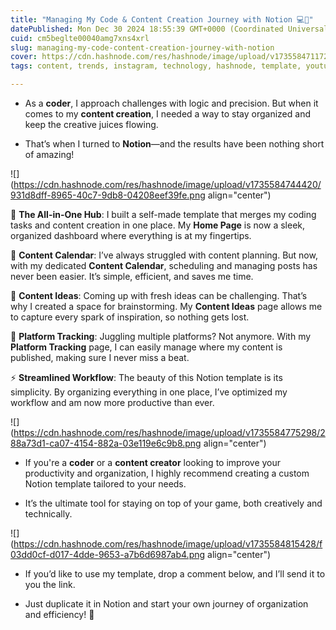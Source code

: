 ```yaml
---
title: "Managing My Code & Content Creation Journey with Notion 💻📸"
datePublished: Mon Dec 30 2024 18:55:39 GMT+0000 (Coordinated Universal Time)
cuid: cm5beglte00040amg7xns4xrl
slug: managing-my-code-content-creation-journey-with-notion
cover: https://cdn.hashnode.com/res/hashnode/image/upload/v1735584711721/53b10dd8-c035-41b5-8e9c-0c2e9809ac9c.png
tags: content, trends, instagram, technology, hashnode, template, youtube, linkedin, trending, content-strategy, coder, notion, hashnodebootcamp, content-creation, notion-templates

---
```


* As a **coder**, I approach challenges with logic and precision. But when it comes to my **content creation**, I needed a way to stay organized and keep the creative juices flowing.
    

* That’s when I turned to **Notion**—and the results have been nothing short of amazing!
    

![](https://cdn.hashnode.com/res/hashnode/image/upload/v1735584744420/931d8dff-8965-40c7-9db8-04208eef39fe.png align="center")

🔗 **The All-in-One Hub**: I built a self-made template that merges my coding tasks and content creation in one place. My **Home Page** is now a sleek, organized dashboard where everything is at my fingertips.

📅 **Content Calendar**: I’ve always struggled with content planning. But now, with my dedicated **Content Calendar**, scheduling and managing posts has never been easier. It’s simple, efficient, and saves me time.

🧠 **Content Ideas**: Coming up with fresh ideas can be challenging. That’s why I created a space for brainstorming. My **Content Ideas** page allows me to capture every spark of inspiration, so nothing gets lost.

📱 **Platform Tracking**: Juggling multiple platforms? Not anymore. With my **Platform Tracking** page, I can easily manage where my content is published, making sure I never miss a beat.

⚡ **Streamlined Workflow**: The beauty of this Notion template is its simplicity. By organizing everything in one place, I’ve optimized my workflow and am now more productive than ever.

![](https://cdn.hashnode.com/res/hashnode/image/upload/v1735584775298/288a73d1-ca07-4154-882a-03e119e6c9b8.png align="center")

* If you're a **coder** or a **content creator** looking to improve your productivity and organization, I highly recommend creating a custom Notion template tailored to your needs.
    
* It’s the ultimate tool for staying on top of your game, both creatively and technically.
    

![](https://cdn.hashnode.com/res/hashnode/image/upload/v1735584815428/f03dd0cf-d017-4dde-9653-a7b6d6987ab4.png align="center")

* If you’d like to use my template, drop a comment below, and I’ll send it to you the link.
    
* Just duplicate it in Notion and start your own journey of organization and efficiency! 🚀
